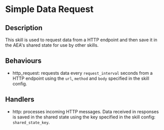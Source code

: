 # Simple Data Request

## Description

This skill is used to request data from a HTTP endpoint and then save it in the AEA's shared state for use by other skills.

## Behaviours

* http_request: requests data every `request_interval` seconds from a HTTP endpoint using the `url`, `method` and `body` specified in the skill config.

## Handlers

* http: processes incoming HTTP messages. Data received in responses is saved in the shared state using the key specified in the skill config: `shared_state_key`.
